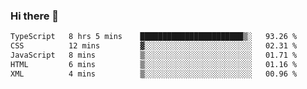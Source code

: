 ### Hi there 👋

<!--
**zhengis-alinur/zhengis-alinur** is a ✨ _special_ ✨ repository because its `README.md` (this file) appears on your GitHub profile.

Here are some ideas to get you started:

- 🔭 I’m currently working on ...
- 🌱 I’m currently learning ...
- 👯 I’m looking to collaborate on ...
- 🤔 I’m looking for help with ...
- 💬 Ask me about ...
- 📫 How to reach me: ...
- 😄 Pronouns: ...
- ⚡ Fun fact: ...
-->

<!--START_SECTION:waka-->

```txt
TypeScript   8 hrs 5 mins    ███████████████████████▒░   93.26 %
CSS          12 mins         ▓░░░░░░░░░░░░░░░░░░░░░░░░   02.31 %
JavaScript   8 mins          ▒░░░░░░░░░░░░░░░░░░░░░░░░   01.71 %
HTML         6 mins          ▒░░░░░░░░░░░░░░░░░░░░░░░░   01.16 %
XML          4 mins          ▒░░░░░░░░░░░░░░░░░░░░░░░░   00.96 %
```

<!--END_SECTION:waka-->
